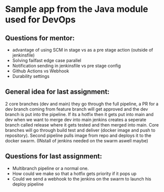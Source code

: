# Sample app from the Java module used for DevOps


## Questions for mentor:
- advantage of using SCM in stage vs as a pre stage action (outside of jenkinsfile)
- Solving failfast edge case parallel
- Notification sending in jenkinsfile vs pre stage config
- Github Actions vs Webhook
- Durability settings


## General idea for last assignment:
2 core branches (dev and main) they go through the full pipeline, a PR for a dev branch coming from feature branch will get approved and the dev branch is put into the pipeline. If its a hotfix then it gets put into main and dev when we want to merge dev into main jenkins creates a seperate branch called release where it gets tested and then merged into main. Core branches will go through build test and deliver (docker image and push to repository). Second pipeline pulls image from repo and deploys it to the docker swarm. (INstall of jenkins needed on the swarm aswell maybe)

## Questions for last assignment:
- Multibranch pipeline or a normal one.
- How could we make so that a hotfix gets priority if it pops up
- Could we send a webhook to the jenkins on the swarm to launch his deploy pipeline 
